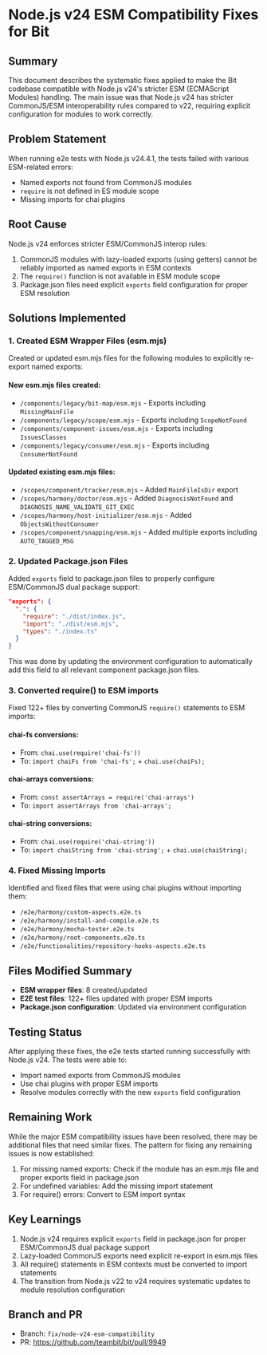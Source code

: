 # Node.js v24 ESM Compatibility Fixes for Bit

## Summary
This document describes the systematic fixes applied to make the Bit codebase compatible with Node.js v24's stricter ESM (ECMAScript Modules) handling. The main issue was that Node.js v24 has stricter CommonJS/ESM interoperability rules compared to v22, requiring explicit configuration for modules to work correctly.

## Problem Statement
When running e2e tests with Node.js v24.4.1, the tests failed with various ESM-related errors:
- Named exports not found from CommonJS modules
- `require` is not defined in ES module scope
- Missing imports for chai plugins

## Root Cause
Node.js v24 enforces stricter ESM/CommonJS interop rules:
1. CommonJS modules with lazy-loaded exports (using getters) cannot be reliably imported as named exports in ESM contexts
2. The `require()` function is not available in ESM module scope
3. Package.json files need explicit `exports` field configuration for proper ESM resolution

## Solutions Implemented

### 1. Created ESM Wrapper Files (esm.mjs)
Created or updated esm.mjs files for the following modules to explicitly re-export named exports:

#### New esm.mjs files created:
- `/components/legacy/bit-map/esm.mjs` - Exports including `MissingMainFile`
- `/components/legacy/scope/esm.mjs` - Exports including `ScopeNotFound`
- `/components/component-issues/esm.mjs` - Exports including `IssuesClasses`
- `/components/legacy/consumer/esm.mjs` - Exports including `ConsumerNotFound`

#### Updated existing esm.mjs files:
- `/scopes/component/tracker/esm.mjs` - Added `MainFileIsDir` export
- `/scopes/harmony/doctor/esm.mjs` - Added `DiagnosisNotFound` and `DIAGNOSIS_NAME_VALIDATE_GIT_EXEC`
- `/scopes/harmony/host-initializer/esm.mjs` - Added `ObjectsWithoutConsumer`
- `/scopes/component/snapping/esm.mjs` - Added multiple exports including `AUTO_TAGGED_MSG`

### 2. Updated Package.json Files
Added `exports` field to package.json files to properly configure ESM/CommonJS dual package support:

```json
"exports": {
  ".": {
    "require": "./dist/index.js",
    "import": "./dist/esm.mjs",
    "types": "./index.ts"
  }
}
```

This was done by updating the environment configuration to automatically add this field to all relevant component package.json files.

### 3. Converted require() to ESM imports
Fixed 122+ files by converting CommonJS `require()` statements to ESM imports:

#### chai-fs conversions:
- From: `chai.use(require('chai-fs'))`
- To: `import chaiFs from 'chai-fs';` + `chai.use(chaiFs);`

#### chai-arrays conversions:
- From: `const assertArrays = require('chai-arrays')`
- To: `import assertArrays from 'chai-arrays';`

#### chai-string conversions:
- From: `chai.use(require('chai-string'))`
- To: `import chaiString from 'chai-string';` + `chai.use(chaiString);`

### 4. Fixed Missing Imports
Identified and fixed files that were using chai plugins without importing them:
- `/e2e/harmony/custom-aspects.e2e.ts`
- `/e2e/harmony/install-and-compile.e2e.ts`
- `/e2e/harmony/mocha-tester.e2e.ts`
- `/e2e/harmony/root-components.e2e.ts`
- `/e2e/functionalities/repository-hooks-aspects.e2e.ts`

## Files Modified Summary
- **ESM wrapper files**: 8 created/updated
- **E2E test files**: 122+ files updated with proper ESM imports
- **Package.json configuration**: Updated via environment configuration

## Testing Status
After applying these fixes, the e2e tests started running successfully with Node.js v24. The tests were able to:
- Import named exports from CommonJS modules
- Use chai plugins with proper ESM imports
- Resolve modules correctly with the new `exports` field configuration

## Remaining Work
While the major ESM compatibility issues have been resolved, there may be additional files that need similar fixes. The pattern for fixing any remaining issues is now established:

1. For missing named exports: Check if the module has an esm.mjs file and proper exports field in package.json
2. For undefined variables: Add the missing import statement
3. For require() errors: Convert to ESM import syntax

## Key Learnings
1. Node.js v24 requires explicit `exports` field in package.json for proper ESM/CommonJS dual package support
2. Lazy-loaded CommonJS exports need explicit re-export in esm.mjs files
3. All require() statements in ESM contexts must be converted to import statements
4. The transition from Node.js v22 to v24 requires systematic updates to module resolution configuration

## Branch and PR
- Branch: `fix/node-v24-esm-compatibility`
- PR: https://github.com/teambit/bit/pull/9949